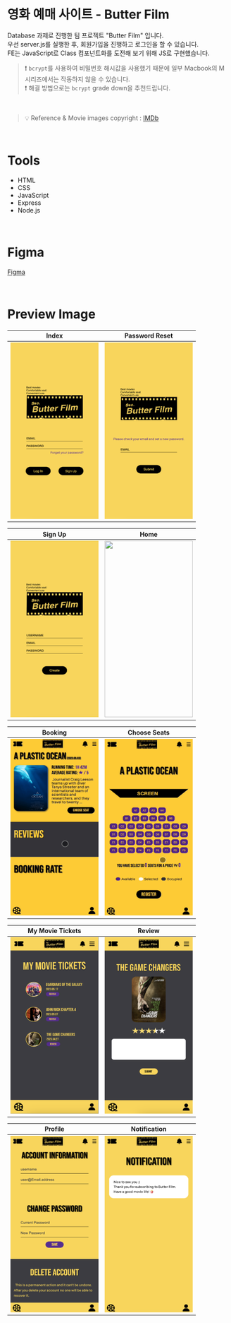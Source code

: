 # 영화 예매 사이트 - Butter Film

Database 과제로 진행한 팀 프로젝트 "Butter Film" 입니다. <br>
우선 server.js를 실행한 후, 회원가입을 진행하고 로그인을 할 수 있습니다. <br>
FE는 JavaScript로 Class 컴포넌트화를 도전해 보기 위해 JS로 구현했습니다.

> ❗️ `bcrypt`를 사용하여 비밀번호 해시값을 사용했기 때문에 일부 Macbook의 M 시리즈에서는 작동하지 않을 수 있습니다.
> <br>
> ❗️ 해결 방법으로는 `bcrypt` grade down을 추천드립니다.

<br>

> 💡 Reference & Movie images copyright : [IMDb](https://www.imdb.com/?ref_=nv_home)

<br>

# Tools

- HTML
- CSS
- JavaScript
- Express
- Node.js

<br>

# Figma

[Figma](https://www.figma.com/file/iBNVkqTC4pqAmgS2LaKrB2/Butter-Film?type=design&node-id=0-1&t=83dbhS0XfIGTcFm6-0)

<br>

# Preview Image

<div align="center">

|                                 Index                                 |                                Password Reset                                 |
| :-------------------------------------------------------------------: | :---------------------------------------------------------------------------: |
| <img src="assets/images/preview/index.png" width="200" height="400"/> | <img src="assets/images/preview/passwordReset.png" width="200" height="400"/> |

|                                Sign Up                                 |                                 Home                                 |
| :--------------------------------------------------------------------: | :------------------------------------------------------------------: |
| <img src="assets/images/preview/signUp.png" width="200" height="400"/> | <img src="assets/images/preview/home.gif" width="200" height="400"/> |

|                                 Booking                                 |                                Choose Seats                                 |
| :---------------------------------------------------------------------: | :-------------------------------------------------------------------------: |
| <img src="assets/images/preview/booking.gif" width="200" height="400"/> | <img src="assets/images/preview/chooseSeats.gif" width="200" height="400"/> |

|                                My Movie Tickets                                |                                 Review                                 |
| :----------------------------------------------------------------------------: | :--------------------------------------------------------------------: |
| <img src="assets/images/preview/myMovieTickets.png" width="200" height="400"/> | <img src="assets/images/preview/review.png" width="200" height="400"/> |

|                                 Profile                                 |                                 Notification                                 |
| :---------------------------------------------------------------------: | :--------------------------------------------------------------------------: |
| <img src="assets/images/preview/profile.png" width="200" height="400"/> | <img src="assets/images/preview/notification.png" width="200" height="400"/> |

</div>
